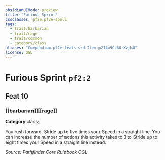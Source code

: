 ```yaml
---
obsidianUIMode: preview
title: "Furious Sprint"
cssclasses: pf2e,pf2e-spell
tags:
  - trait/barbarian
  - trait/rage
  - trait/common
  - category/class
aliases: "Compendium.pf2e.feats-srd.Item.p2I4o9Cc6UrXvjhO"
license: OGL
---
```

# Furious Sprint `pf2:2`
## Feat 10
### [[barbarian]][[rage]]

**Category** class; 




You rush forward. Stride up to five times your Speed in a straight line. You can increase the number of actions this activity takes to 3 to Stride up to eight times your Speed in a straight line instead.

*Source: Pathfinder Core Rulebook*
*OGL*
